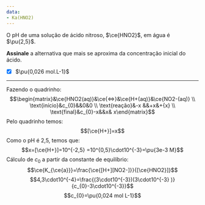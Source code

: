 ```yaml
---
data:
- Ka(HNO2)
---
```


O pH de uma solução de ácido nitroso, $\ce{HNO2}$, em água é $\pu{2,5}$. 

**Assinale** a alternativa que mais se aproxima da concentração inicial do ácido.

- [x] $\pu{0,026 mol.L-1}$

---

Fazendo o quadrinho:
$$\begin{matrix}&\ce{HNO2(aq)}&\ce{<=>}&\ce{H+(aq)}&\ce{NO2-(aq)} \\ \text{início}&c_{0}&&0&0 \\ \text{reação}&-x &&+x&+{x}  \\ \text{final}&c_{0}-x&&x& x\end{matrix}$$
Pelo quadrinho temos:
$$[\ce{H+}]=x$$
Como o pH é 2,5, temos que:
$$x=[\ce{H+}]=10^{-2,5} =10^{0,5}\cdot10^{-3}=\pu{3e-3 M}$$
Cálculo de $c_{0}$ a partir da constante de equilíbrio:
$$\ce{K_{\ce{a}}}=\frac{\ce{[H+][NO2-]}}{[\ce{HNO2}]}$$
$$4,3\cdot10^{-4}=\frac{(3\cdot10^{-3})(3\cdot10^{-3} )}{c_{0}-3\cdot10^{-3}}$$
$$c_{0}=\pu{0,024 mol L-1}$$